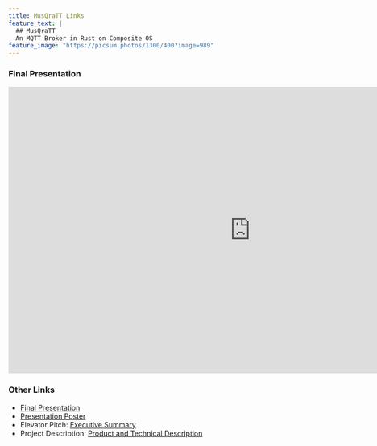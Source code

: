 ```yaml
---
title: MusQraTT Links
feature_text: |
  ## MusQraTT
  An MQTT Broker in Rust on Composite OS
feature_image: "https://picsum.photos/1300/400?image=989"
---
```


### Final Presentation
<iframe src="https://docs.google.com/presentation/d/e/2PACX-1vSUXPxlw0WjcaGR9fwVcnQBCI5H3sSjBtzEisG6meQX8eozwC5dtp3a1stUqmsNj1ihqEDRZ39uPMzF/embed?start=true&loop=false&delayms=3000" frameborder="0" width="960" height="569" allowfullscreen="true" mozallowfullscreen="true" webkitallowfullscreen="true"></iframe>
<!-- width="600" height="300" -->

### Other Links
* [Final Presentation](https://github.com/amohammed6/musqratt/blob/main/docs/FinalPresentation.pdf)
* [Presentation Poster](https://github.com/amohammed6/musqratt/blob/main/docs/MusQraTTPoster.pdf)
* Elevator Pitch: [Executive Summary](https://github.com/amohammed6/musqratt/files/10239510/Elevator.Pitch.Executive.Summary-2.pdf)
* Project Description: [Product and Technical Description](https://github.com/amohammed6/musqratt/blob/main/docs/Writing%203.pdf)
